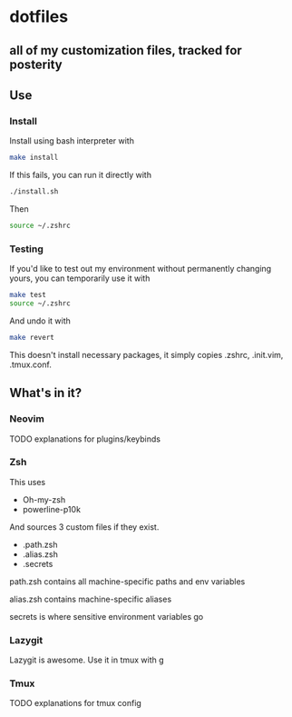 # dotfiles

## all of my customization files, tracked for posterity

## Use

### Install

Install using bash interpreter with

```bash
make install
```

If this fails, you can run it directly with

```bash
./install.sh
```

Then

```bash
source ~/.zshrc
```

### Testing

If you'd like to test out my environment without permanently changing yours, you
can temporarily use it with

```bash
make test
source ~/.zshrc
```

And undo it with

```bash
make revert
```

This doesn't install necessary packages, it simply copies .zshrc, .init.vim, .tmux.conf.

## What's in it?

### Neovim

TODO
explanations for plugins/keybinds

### Zsh

This uses

-   Oh-my-zsh
-   powerline-p10k

And sources 3 custom files if they exist.

-   .path.zsh
-   .alias.zsh
-   .secrets

path.zsh contains all machine-specific paths and env variables

alias.zsh contains machine-specific aliases

secrets is where sensitive environment variables go

### Lazygit

Lazygit is awesome. Use it in tmux with <Prefix>g

### Tmux

TODO
explanations for tmux config
